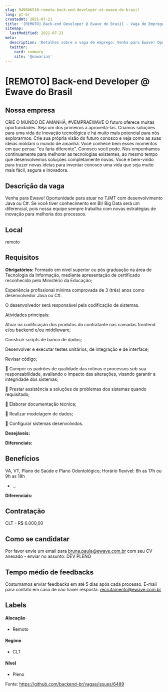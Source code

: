 ```yaml
---
slug: 949806530-remoto-back-end-developer-at-ewave-do-brasil
lang: pt-br
createdAt: 2021-07-21
title: '[REMOTO] Back-end Developer @ Ewave do Brasil - Vaga de Emprego'
sitemap:
  lastModified: 2021-07-21
meta:
  description: 'Detalhes sobre a vaga de emprego: Venha para Ewave! Oportunidade para atuar no TJMT com desenvolvimento Java ou C#. Se você tiver conhecimento em BI/ Big Data será um diferencial, pois nossa equipe sempre trabalha com novas estratégias de inovação para melhoria dos processos.'
  twitter:
    card: summary
    site: '@nawarian'
---
```


# [REMOTO] Back-end Developer @ Ewave do Brasil

<!--
==================================================
Caso a vaga for remoto durante a pandemia informar no texto "Remoto durante o covid"
==================================================
-->
<!-- 
==================================================
POR FAVOR, SÓ POSTE SE A VAGA FOR PARA BACK-END!

Não faça distinção de gênero no título da vaga.

Use: "Back-End Developer" ao invés de 
"Desenvolvedor Back-End" \o/

Exemplo: `[São Paulo] Back-End Developer @ NOME DA EMPRESA`
==================================================
-->
<!--
==================================================
Caso a vaga for remoto durante a pandemia deixar a linha abaixo
==================================================
-->
> 

## Nossa empresa

CRIE O MUNDO DE AMANHÃ, #VEMPRAEWAVE
O futuro oferece muitas oportunidades. Seja um dos primeiros a aproveitá-las.
Criamos soluções para uma vida de inovação tecnológica e há muito mais potencial para nós explorarmos. Crie sua própria visão do futuro conosco e veja como as suas ideias moldam o mundo de amanhã.
Você conhece bem esses momentos em que pensa: "eu faria diferente". Conosco você pode. Nos empenhamos continuamente para melhorar as tecnologias existentes, ao mesmo tempo que desenvolvemos soluções completamente novas. Você é bem-vindo para trazer novas ideias para inventar conosco uma vida que seja muito mais fácil, segura e inovadora.

## Descrição da vaga

Venha para Ewave!
Oportunidade para atuar no TJMT com desenvolvimento Java ou C#. Se você tiver conhecimento em BI/ Big Data será um diferencial, pois nossa equipe sempre trabalha com novas estratégias de inovação para melhoria dos processos.

## Local

remoto

## Requisitos

**Obrigatórios:**
Formado em nível superior ou pós graduação na área de Tecnologia da Informação, mediante apresentação de certificado reconhecido pelo Ministério da Educação;

Experiência profissional mínima comprovada de 3 (três) anos como desenvolvedor Java ou C#.

O desenvolvedor será responsável pela codificação de sistemas.

Atividades principais:

Atuar na codificação dos produtos do contratante nas camadas frontend e/ou backend e/ou middleware;

Construir scripts de banco de dados;

Desenvolver e executar testes unitários, de integração e de interface;

Revisar código;

 Cumprir os padrões de qualidade das rotinas e processos sob sua responsabilidade, avaliando o impacto das alterações, visando garantir a integridade dos sistemas;

 Prestar assistência a soluções de problemas dos sistemas quando requisitado;

 Elaborar documentação técnica;

 Realizar modelagem de dados;

 Configurar sistemas desenvolvidos.

**Desejáveis:**

**Diferenciais:**


## Benefícios

VA, VT, Plano de Saúde e Plano Odontológico;
Horário flexível: 8h as 17h ou 9h as 18h
- ...

**Diferenciais:**


## Contratação

CLT - R$ 6.000,00

## Como se candidatar

Por favor envie um email para bruna.paula@ewave.com.br com seu CV anexado - enviar no assunto: DEV PLENO

## Tempo médio de feedbacks

Costumamos enviar feedbacks em até 5 dias após cada processo.
E-mail para contato em caso de não haver resposta: recrutamento@ewave.com.br

## Labels
<!-- retire os labels que não fazem sentido à vaga -->

#### Alocação
- Remoto

#### Regime
- CLT


#### Nível
- Pleno




Fonte: https://github.com/backend-br/vagas/issues/6489